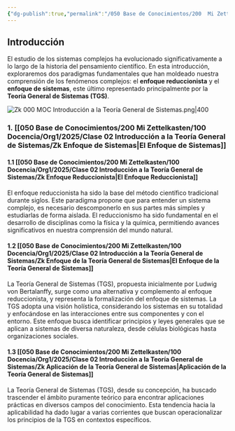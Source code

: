 ```yaml
---
{"dg-publish":true,"permalink":"/050 Base de Conocimientos/200  Mi Zettelkasten/100 Docencia/Org1/2025/Clase 02 Introducción a la Teoría General de Sistemas/Zk 000 MOC Introducción a la Teoría General de Sistemas/","title":"MOC Introducción a la Teoría General de Sistemas","tags":["clase"]}
---
```


## Introducción

El estudio de los sistemas complejos ha evolucionado significativamente a lo largo de la historia del pensamiento científico. En esta introducción, exploraremos dos paradigmas fundamentales que han moldeado nuestra comprensión de los fenómenos complejos: el **enfoque reduccionista** y el **enfoque de sistemas**, este último representado principalmente por la **Teoría General de Sistemas (TGS)**.

![Zk 000 MOC Introducción a la Teoría General de Sistemas.png|400](/img/user/050%20Base%20de%20Conocimientos/200%20%20Mi%20Zettelkasten/100%20Docencia/Org1/2025/Clase%2002%20Introducci%C3%B3n%20a%20la%20Teor%C3%ADa%20General%20de%20Sistemas/000%20Adjuntos/Zk%20000%20MOC%20Introducci%C3%B3n%20a%20la%20Teor%C3%ADa%20General%20de%20Sistemas.png)

### 1. [[050 Base de Conocimientos/200  Mi Zettelkasten/100 Docencia/Org1/2025/Clase 02 Introducción a la Teoría General de Sistemas/Zk Enfoque de Sistemas\|El Enfoque de Sistemas]]

#### 1.1 [[050 Base de Conocimientos/200  Mi Zettelkasten/100 Docencia/Org1/2025/Clase 02 Introducción a la Teoría General de Sistemas/Zk Enfoque Reduccionista\|El Enfoque Reduccionista]]
El enfoque reduccionista ha sido la base del método científico tradicional durante siglos. Este paradigma propone que para entender un sistema complejo, es necesario descomponerlo en sus partes más simples y estudiarlas de forma aislada. El reduccionismo ha sido fundamental en el desarrollo de disciplinas como la física y la química, permitiendo avances significativos en nuestra comprensión del mundo natural.

#### 1.2 [[050 Base de Conocimientos/200  Mi Zettelkasten/100 Docencia/Org1/2025/Clase 02 Introducción a la Teoría General de Sistemas/Zk Enfoque de la Teoría General de Sistemas\|El Enfoque de la Teoría General de Sistemas]]
La Teoría General de Sistemas (TGS), propuesta inicialmente por Ludwig von Bertalanffy, surge como una alternativa y complemento al enfoque reduccionista, y representa la formalización del enfoque de sistemas. La TGS adopta una visión holística, considerando los sistemas en su totalidad y enfocándose en las interacciones entre sus componentes y con el entorno. Este enfoque busca identificar principios y leyes generales que se aplican a sistemas de diversa naturaleza, desde células biológicas hasta organizaciones sociales.

#### 1.3 [[050 Base de Conocimientos/200  Mi Zettelkasten/100 Docencia/Org1/2025/Clase 02 Introducción a la Teoría General de Sistemas/Zk Aplicación de la Teoría General de Sistemas\|Aplicación de la Teoría General de Sistemas]]
La Teoría General de Sistemas (TGS), desde su concepción, ha buscado trascender el ámbito puramente teórico para encontrar aplicaciones prácticas en diversos campos del conocimiento. Esta tendencia hacia la aplicabilidad ha dado lugar a varias corrientes que buscan operacionalizar los principios de la TGS en contextos específicos.

